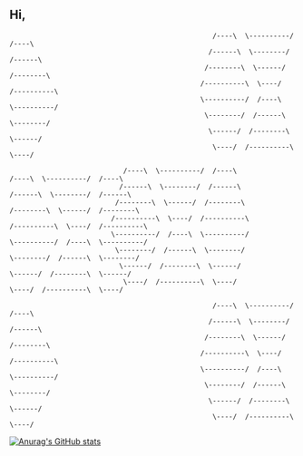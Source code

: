 ## Hi,

                                                      /----\  \----------/  /----\                                                                               
                                                     /------\  \--------/  /------\ 
                                                    /--------\  \------/  /--------\
                                                   /----------\  \----/  /----------\
                                                   \----------/  /----\  \----------/
                                                    \--------/  /------\  \--------/
                                                     \------/  /--------\  \------/ 
                                                      \----/  /----------\  \----/ 
                                                      
                                /----\  \----------/  /----\                /----\  \----------/  /----\
                               /------\  \--------/  /------\              /------\  \--------/  /------\            
                              /--------\  \------/  /--------\            /--------\  \------/  /--------\
                             /----------\  \----/  /----------\          /----------\  \----/  /----------\
                             \----------/  /----\  \----------/          \----------/  /----\  \----------/
                              \--------/  /------\  \--------/            \--------/  /------\  \--------/
                               \------/  /--------\  \------/              \------/  /--------\  \------/ 
                                \----/  /----------\  \----/                \----/  /----------\  \----/ 
                                
                                                      /----\  \----------/  /----\
                                                     /------\  \--------/  /------\ 
                                                    /--------\  \------/  /--------\
                                                   /----------\  \----/  /----------\
                                                   \----------/  /----\  \----------/
                                                    \--------/  /------\  \--------/
                                                     \------/  /--------\  \------/ 
                                                      \----/  /----------\  \----/               
[![Anurag's GitHub stats](https://github-readme-stats.vercel.app/api?username=wangzhen11aaa)](https://github.com/anuraghazra/github-readme-stats)
